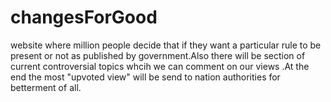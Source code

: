 # changesForGood
website where million people decide that if they want a particular rule to be present or not as published by government.Also there will be section of current controversial topics whcih we can comment on our views .At the end the most "upvoted view" will be send to nation authorities for betterment of all. 
